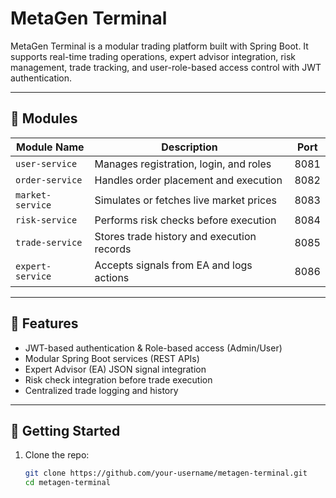 # MetaGen Terminal

MetaGen Terminal is a modular trading platform built with Spring Boot. It supports real-time trading operations, expert advisor integration, risk management, trade tracking, and user-role-based access control with JWT authentication.

---

## 🧩 Modules

| Module Name         | Description                                 | Port |
|---------------------|---------------------------------------------|------|
| `user-service`      | Manages registration, login, and roles      | 8081 |
| `order-service`     | Handles order placement and execution       | 8082 |
| `market-service`    | Simulates or fetches live market prices     | 8083 |
| `risk-service`      | Performs risk checks before execution       | 8084 |
| `trade-service`     | Stores trade history and execution records  | 8085 |
| `expert-service`    | Accepts signals from EA and logs actions    | 8086 |

---

## 🔐 Features

- JWT-based authentication & Role-based access (Admin/User)
- Modular Spring Boot services (REST APIs)
- Expert Advisor (EA) JSON signal integration
- Risk check integration before trade execution
- Centralized trade logging and history

---

## 🚀 Getting Started

1. Clone the repo:
   ```bash
   git clone https://github.com/your-username/metagen-terminal.git
   cd metagen-terminal
